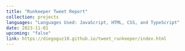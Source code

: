```yaml
---
title: "Runkeeper Tweet Report"
collection: projects
languages: "Languages Used: JavaScript, HTML, CSS, and TypeScript"
date: 2023-11-01
upcoming: "false"
link: https://diegoguz10.github.io/tweet_runkeeper/index.html
---
```


